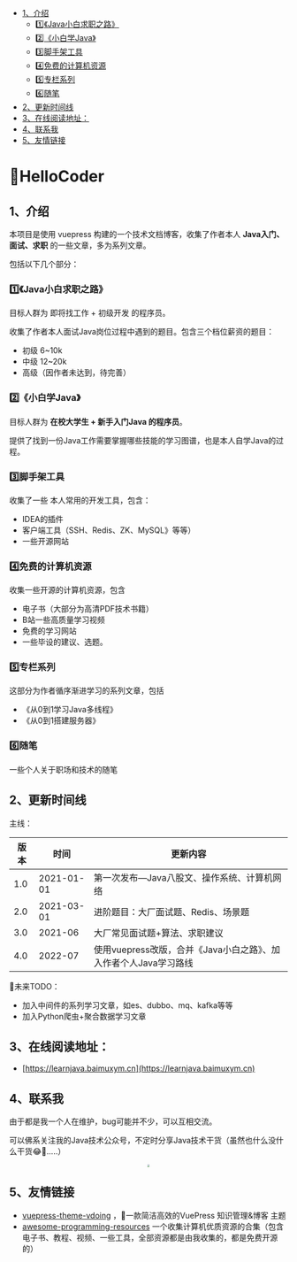   * [1、介绍](#1介绍)
    * [1️⃣《Java小白求职之路》](#1️⃣java小白求职之路)
    * [2️⃣《小白学Java》](#2️⃣小白学java)
    * [3️⃣脚手架工具](#3️⃣脚手架工具)
    * [4️⃣免费的计算机资源](#4️⃣免费的计算机资源)
    * [5️⃣专栏系列](#5️⃣专栏系列)
    * [6️⃣随笔](#6️⃣随笔)
  * [2、更新时间线](#2更新时间线)
  * [3、在线阅读地址：](#3在线阅读地址)
  * [4、联系我](#4联系我)
  * [5、友情链接](#5友情链接)

# 💐HelloCoder

## 1、介绍

本项目是使用 vuepress 构建的一个技术文档博客，收集了作者本人 **Java入门、面试、求职** 的一些文章，多为系列文章。

包括以下几个部分：

### 1️⃣《Java小白求职之路》

目标人群为 即将找工作 + 初级开发 的程序员。

收集了作者本人面试Java岗位过程中遇到的题目。包含三个档位薪资的题目：

- 初级 6~10k
- 中级 12~20k
- 高级（因作者未达到，待完善）



### 2️⃣《小白学Java》

目标人群为 **在校大学生 + 新手入门Java 的程序员**。

提供了找到一份Java工作需要掌握哪些技能的学习图谱，也是本人自学Java的过程。



### 3️⃣脚手架工具

收集了一些 本人常用的开发工具，包含：

- IDEA的插件
- 客户端工具（SSH、Redis、ZK、MySQL》等等）
- 一些开源网站

### 4️⃣免费的计算机资源

收集一些开源的计算机资源，包含

- 电子书（大部分为高清PDF技术书籍）
- B站一些高质量学习视频
- 免费的学习网站
- 一些毕设的建议、选题。

### 5️⃣专栏系列

这部分为作者循序渐进学习的系列文章，包括

- 《从0到1学习Java多线程》
- 《从0到1搭建服务器》

### 6️⃣随笔

一些个人关于职场和技术的随笔

## 2、更新时间线

主线：

| 版本 | 时间       | 更新内容                                                     |
| ---- | ---------- | ------------------------------------------------------------ |
| 1.0  | 2021-01-01 | 第一次发布—Java八股文、操作系统、计算机网络                  |
| 2.0  | 2021-03-01 | 进阶题目：大厂面试题、Redis、场景题                          |
| 3.0  | 2021-06    | 大厂常见面试题+算法、求职建议                                |
| 4.0  | 2022-07    | 使用vuepress改版，合并《Java小白之路》、加入作者个人Java学习路线 |



🍖未来TODO：

- 加入中间件的系列学习文章，如es、dubbo、mq、kafka等等
- 加入Python爬虫+聚合数据学习文章

  

## 3、在线阅读地址：

- [https://learnjava.baimuxym.cn](https://learnjava.baimuxym.cn)



## 4、联系我

由于都是我一个人在维护，bug可能并不少，可以互相交流。

可以佛系关注我的Java技术公众号，不定时分享Java技术干货（虽然也什么没什么干货😂🤣.....）

<div align="center"> <img src="https://cdn.jsdelivr.net/gh/DogerRain/image@main/Home/wuli_HelloCoder.png"  style="zoom:30%;"></img> </div>



## 5、友情链接

- [vuepress-theme-vdoing](https://doc.xugaoyi.com) ，🚀一款简洁高效的VuePress 知识管理&博客 主题
- [awesome-programming-resources](https://learnjava.baimuxym.cn/pages/awesome-programming-resources) 一个收集计算机优质资源的合集（包含电子书、教程、视频、一些工具，全部资源都是由我收集的，都是免费开源的）

